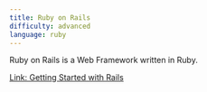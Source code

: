 ```yaml
---
title: Ruby on Rails
difficulty: advanced
language: ruby
---
```


Ruby on Rails is a Web Framework written in Ruby.

[Link: Getting Started with Rails](http://guides.rubyonrails.org/getting_started.html)
